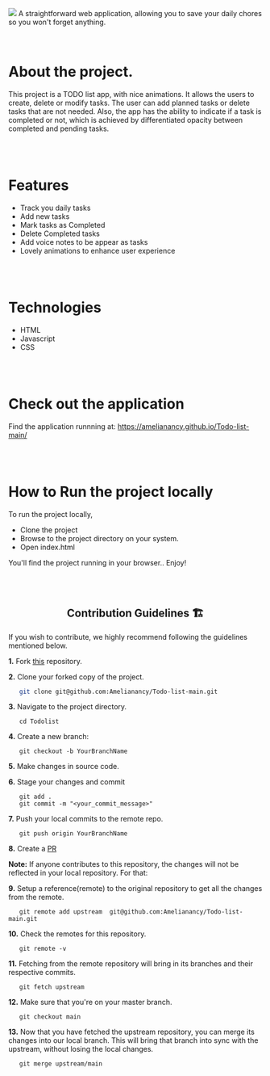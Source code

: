 <centre><img src="images/todo"></centre>
A straightforward web application, allowing you to save your daily chores so you won't forget anything.
<br>
<br>
<br>

# About the project.
This project is a TODO list app, with nice animations. It allows the users to create, delete or modify tasks. The user can add planned tasks or delete tasks that are not needed. Also, the app has the ability to indicate if a task is completed or not, which is achieved by differentiated opacity between completed and pending tasks. 

<br>
<br>

# Features
- Track you daily tasks
- Add new tasks
- Mark tasks as Completed 
- Delete Completed tasks
- Add voice notes to be appear as tasks
- Lovely animations to enhance user experience

<br>
<br>

# Technologies
- HTML
- Javascript
- CSS

<br>
<br>

# Check out the application
Find the application runnning at:
https://amelianancy.github.io/Todo-list-main/

<br>
<br>

# How to Run the project locally
To run the project locally,

- Clone the project
- Browse to the project directory on your system.
- Open index.html

You'll find the project running in your browser.. Enjoy!

<br>
<br>

<h2 align="center"> Contribution Guidelines 🏗 </h2>

If you wish to contribute, we highly recommend following the guidelines mentioned below.

**1.**  Fork [this](https://github.com/Amelianancy/Todo-list-main) repository.

**2.**  Clone your forked copy of the project.

```bash
   git clone git@github.com:Amelianancy/Todo-list-main.git
```

**3.** Navigate to the project directory.
```
   cd Todolist
```

**4.** Create a new branch:
```
   git checkout -b YourBranchName
```

**5.** Make changes in source code.

**6.** Stage your changes and commit

```
   git add .
   git commit -m "<your_commit_message>"
```

**7.** Push your local commits to the remote repo.

```
   git push origin YourBranchName
```

**8.** Create a [PR](https://help.github.com/en/github/collaborating-with-issues-and-pull-requests/creating-a-pull-request)

**Note:** If anyone contributes to this repository, the changes will not be reflected in your local repository. For that:

**9.** Setup a reference(remote) to the original repository to get all the changes from the remote.
```
   git remote add upstream  git@github.com:Amelianancy/Todo-list-main.git
```

**10.** Check the remotes for this repository.
```
   git remote -v
```

**11.** Fetching from the remote repository will bring in its branches and their respective commits.
```
   git fetch upstream
```

**12.** Make sure that you're on your master branch.
```
   git checkout main
```

**13.** Now that you have fetched the upstream repository, you can merge its changes into our local branch. This will bring that branch into sync with the upstream, without losing the local changes.
```
   git merge upstream/main
```
